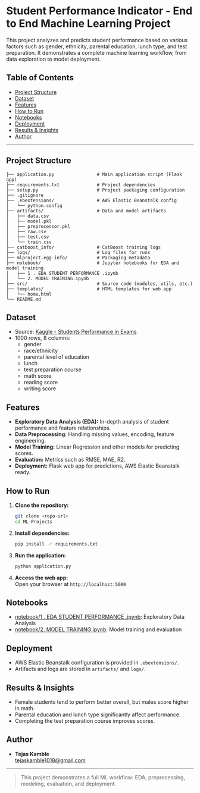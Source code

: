 # Student Performance Indicator - End to End Machine Learning Project

This project analyzes and predicts student performance based on various factors such as gender, ethnicity, parental education, lunch type, and test preparation. It demonstrates a complete machine learning workflow, from data exploration to model deployment.

## Table of Contents

- [Project Structure](#project-structure)
- [Dataset](#dataset)
- [Features](#features)
- [How to Run](#how-to-run)
- [Notebooks](#notebooks)
- [Deployment](#deployment)
- [Results & Insights](#results--insights)
- [Author](#author)

---

## Project Structure

```
├── application.py                # Main application script (Flask app)
├── requirements.txt              # Project dependencies
├── setup.py                      # Project packaging configuration
├── .gitignore
├── .ebextensions/                # AWS Elastic Beanstalk config
│   └── python.config
├── artifacts/                    # Data and model artifacts
│   ├── data.csv
│   ├── model.pkl
│   ├── preprocessor.pkl
│   ├── raw.csv
│   ├── test.csv
│   └── train.csv
├── catboost_info/                # CatBoost training logs
├── logs/                         # Log files for runs
├── mlproject.egg-info/           # Packaging metadata
├── notebook/                     # Jupyter notebooks for EDA and model training
│   ├── 1 . EDA STUDENT PERFORMANCE .ipynb
│   └── 2. MODEL TRAINING.ipynb
├── src/                          # Source code (modules, utils, etc.)
├── templates/                    # HTML templates for web app
│   └── home.html
└── README.md
```

## Dataset

- Source: [Kaggle - Students Performance in Exams](https://www.kaggle.com/datasets/spscientist/students-performance-in-exams?datasetId=74977)
- 1000 rows, 8 columns:
  - gender
  - race/ethnicity
  - parental level of education
  - lunch
  - test preparation course
  - math score
  - reading score
  - writing score

## Features

- **Exploratory Data Analysis (EDA):** In-depth analysis of student performance and feature relationships.
- **Data Preprocessing:** Handling missing values, encoding, feature engineering.
- **Model Training:** Linear Regression and other models for predicting scores.
- **Evaluation:** Metrics such as RMSE, MAE, R2.
- **Deployment:** Flask web app for predictions, AWS Elastic Beanstalk ready.

## How to Run

1. **Clone the repository:**
   ```sh
   git clone <repo-url>
   cd ML-Projects
   ```

2. **Install dependencies:**
   ```sh
   pip install -r requirements.txt
   ```

3. **Run the application:**
   ```sh
   python application.py
   ```

4. **Access the web app:**  
   Open your browser at `http://localhost:5000`

## Notebooks

- [notebook/1 . EDA STUDENT PERFORMANCE .ipynb](notebook/1%20.%20EDA%20STUDENT%20PERFORMANCE%20.ipynb): Exploratory Data Analysis
- [notebook/2. MODEL TRAINING.ipynb](notebook/2.%20MODEL%20TRAINING.ipynb): Model training and evaluation

## Deployment

- AWS Elastic Beanstalk configuration is provided in `.ebextensions/`.
- Artifacts and logs are stored in `artifacts/` and `logs/`.

## Results & Insights

- Female students tend to perform better overall, but males score higher in math.
- Parental education and lunch type significantly affect performance.
- Completing the test preparation course improves scores.

## Author

- **Tejas Kamble**  
  [tejaskamble1018@gmail.com](mailto:tejaskamble1018@gmail.com)

---

> This project demonstrates a full ML workflow: EDA, preprocessing, modeling, evaluation, and deployment.